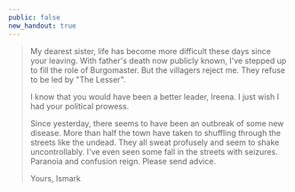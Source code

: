 ```yaml
---
public: false
new_handout: true
---
```


>My dearest sister, life has become more difficult these days since your leaving. With father's death now publicly known, I've stepped up to fill the role of Burgomaster. But the villagers reject me. They refuse to be led by "The Lesser".
>
>I know that you would have been a better leader, Ireena. I just wish I had your political prowess. 
>
>Since yesterday, there seems to have been an outbreak of some new disease. More than half the town have taken to shuffling through the streets like the undead. They all sweat profusely and seem to shake uncontrollably. I've even seen some fall in the streets with seizures. Paranoia and confusion reign. Please send advice.
>
> Yours, Ismark